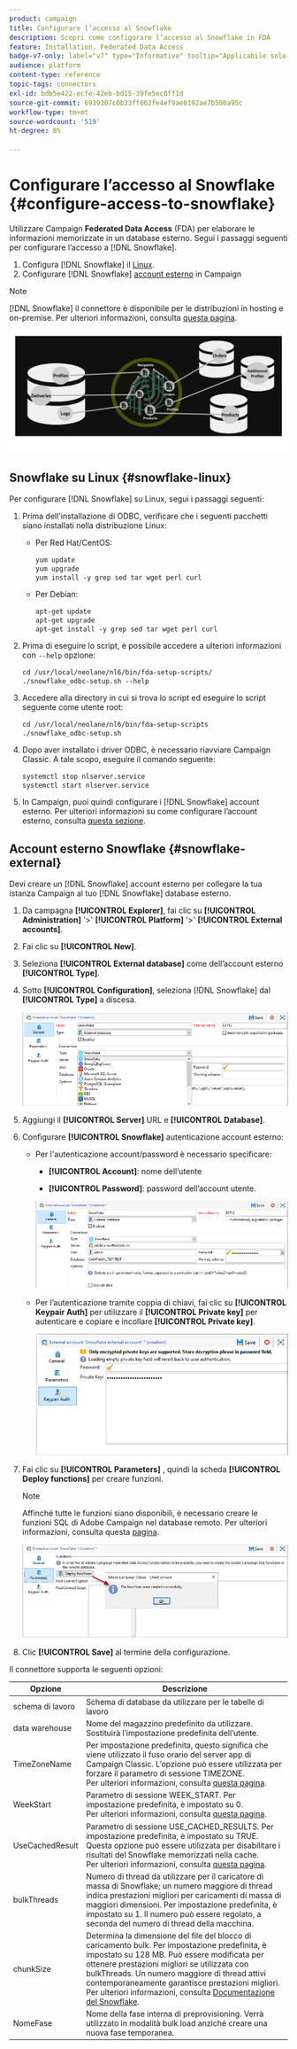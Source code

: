 ```yaml
---
product: campaign
title: Configurare l’accesso al Snowflake
description: Scopri come configurare l’accesso al Snowflake in FDA
feature: Installation, Federated Data Access
badge-v7-only: label="v7" type="Informative" tooltip="Applicabile solo a Campaign Classic v7"
audience: platform
content-type: reference
topic-tags: connectors
exl-id: bdb5e422-ecfe-42eb-bd15-39fe5ec0ff1d
source-git-commit: 6939307c0b33ff662fe4ef9ae0192ae7b500a95c
workflow-type: tm+mt
source-wordcount: '519'
ht-degree: 8%

---
```


# Configurare l’accesso al Snowflake {#configure-access-to-snowflake}

Utilizzare Campaign **Federated Data Access** (FDA) per elaborare le informazioni memorizzate in un database esterno. Segui i passaggi seguenti per configurare l’accesso a [!DNL Snowflake].

1. Configura [!DNL Snowflake] il [Linux](#snowflake-linux).
1. Configurare [!DNL Snowflake] [account esterno](#snowflake-external) in Campaign

>[!NOTE]
>
>[!DNL Snowflake] il connettore è disponibile per le distribuzioni in hosting e on-premise. Per ulteriori informazioni, consulta [questa pagina](../../installation/using/capability-matrix.md).

![](assets/snowflake_3.png)

## Snowflake su Linux {#snowflake-linux}

Per configurare [!DNL Snowflake] su Linux, segui i passaggi seguenti:

1. Prima dell&#39;installazione di ODBC, verificare che i seguenti pacchetti siano installati nella distribuzione Linux:

   * Per Red Hat/CentOS:

     ```
     yum update
     yum upgrade
     yum install -y grep sed tar wget perl curl
     ```

   * Per Debian:

     ```
     apt-get update
     apt-get upgrade
     apt-get install -y grep sed tar wget perl curl
     ```

1. Prima di eseguire lo script, è possibile accedere a ulteriori informazioni con `--help` opzione:

   ```
   cd /usr/local/neolane/nl6/bin/fda-setup-scripts/
   ./snowflake_odbc-setup.sh --help
   ```

1. Accedere alla directory in cui si trova lo script ed eseguire lo script seguente come utente root:

   ```
   cd /usr/local/neolane/nl6/bin/fda-setup-scripts
   ./snowflake_odbc-setup.sh
   ```

1. Dopo aver installato i driver ODBC, è necessario riavviare Campaign Classic. A tale scopo, eseguire il comando seguente:

   ```
   systemctl stop nlserver.service
   systemctl start nlserver.service
   ```

1. In Campaign, puoi quindi configurare i [!DNL Snowflake] account esterno. Per ulteriori informazioni su come configurare l’account esterno, consulta [questa sezione](#snowflake-external).

## Account esterno Snowflake {#snowflake-external}

Devi creare un [!DNL Snowflake] account esterno per collegare la tua istanza Campaign al tuo [!DNL Snowflake] database esterno.

1. Da campagna **[!UICONTROL Explorer]**, fai clic su **[!UICONTROL Administration]** &#39;>&#39; **[!UICONTROL Platform]** &#39;>&#39; **[!UICONTROL External accounts]**.

1. Fai clic su **[!UICONTROL New]**.

1. Seleziona **[!UICONTROL External database]** come dell’account esterno **[!UICONTROL Type]**.

1. Sotto **[!UICONTROL Configuration]**, seleziona [!DNL Snowflake] dal **[!UICONTROL Type]** a discesa.

   ![](assets/snowflake_5.png)

1. Aggiungi il **[!UICONTROL Server]** URL e **[!UICONTROL Database]**.

1. Configurare **[!UICONTROL Snowflake]** autenticazione account esterno:

   * Per l&#39;autenticazione account/password è necessario specificare:

      * **[!UICONTROL Account]**: nome dell’utente

      * **[!UICONTROL Password]**: password dell’account utente.

     ![](assets/snowflake.png)

   * Per l’autenticazione tramite coppia di chiavi, fai clic su **[!UICONTROL Keypair Auth]** per utilizzare il **[!UICONTROL Private key]** per autenticare e copiare e incollare **[!UICONTROL Private key]**.

     ![](assets/snowflake_4.png)

1. Fai clic su **[!UICONTROL Parameters]** , quindi la scheda **[!UICONTROL Deploy functions]** per creare funzioni.

   >[!NOTE]
   >
   >Affinché tutte le funzioni siano disponibili, è necessario creare le funzioni SQL di Adobe Campaign nel database remoto. Per ulteriori informazioni, consulta questa [pagina](../../configuration/using/adding-additional-sql-functions.md).

   ![](assets/snowflake_2.png)

1. Clic **[!UICONTROL Save]** al termine della configurazione.

Il connettore supporta le seguenti opzioni:

| Opzione | Descrizione |
|---|---|
| schema di lavoro | Schema di database da utilizzare per le tabelle di lavoro |
| data warehouse | Nome del magazzino predefinito da utilizzare. Sostituirà l’impostazione predefinita dell’utente. |
| TimeZoneName | Per impostazione predefinita, questo significa che viene utilizzato il fuso orario del server app di Campaign Classic. L’opzione può essere utilizzata per forzare il parametro di sessione TIMEZONE. <br>Per ulteriori informazioni, consulta [questa pagina](https://docs.snowflake.net/manuals/sql-reference/parameters.html#timezone). |
| WeekStart | Parametro di sessione WEEK_START. Per impostazione predefinita, è impostato su 0. <br>Per ulteriori informazioni, consulta [questa pagina](https://docs.snowflake.com/en/sql-reference/parameters.html#week-start). |
| UseCachedResult | Parametro di sessione USE_CACHED_RESULTS. Per impostazione predefinita, è impostato su TRUE. Questa opzione può essere utilizzata per disabilitare i risultati del Snowflake memorizzati nella cache. <br>Per ulteriori informazioni, consulta [questa pagina](https://docs.snowflake.net/manuals/user-guide/querying-persisted-results.html). |
| bulkThreads | Numero di thread da utilizzare per il caricatore di massa di Snowflake; un numero maggiore di thread indica prestazioni migliori per caricamenti di massa di maggiori dimensioni. Per impostazione predefinita, è impostato su 1. Il numero può essere regolato, a seconda del numero di thread della macchina. |
| chunkSize | Determina la dimensione del file del blocco di caricamento bulk. Per impostazione predefinita, è impostato su 128 MB. Può essere modificata per ottenere prestazioni migliori se utilizzata con bulkThreads. Un numero maggiore di thread attivi contemporaneamente garantisce prestazioni migliori. <br>Per ulteriori informazioni, consulta [Documentazione del Snowflake](https://docs.snowflake.net/manuals/sql-reference/sql/put.html). |
| NomeFase | Nome della fase interna di preprovisioning. Verrà utilizzato in modalità bulk load anziché creare una nuova fase temporanea. |
